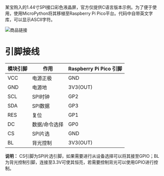 某宝购入的1.44寸SPI接口彩色液晶屏，官方仅提供C语言版本示例。为了便于使用，使用MicroPython将其移植至Raspberry Pi Pico平台。代码中自带英文字库，可以显示ASCII字符。

![商品链接](https://s2.loli.net/2022/10/05/QripF98dHtAPfsM.jpg)

# 引脚接线

| 模块引脚 | 作用          | Raspberry Pi Pico 引脚 |
| -------- | ------------- | ---------------------- |
| VCC      | 电源正极      | GND                    |
| GND      | 电源地        | 3V3(OUT)               |
| SCL      | SPI时钟       | GP2                    |
| SDA      | SPI数据       | GP3                    |
| RES      | 复位          | GP1                    |
| DC       | 数据/命令选择 | GP0                    |
| CS       | SPI片选       | GND                    |
| BL       | 背光控制      | 3V3(OUT)               |

**说明：** CS引脚为SPI片选引脚，如果需要进行从设备选择可以将其接至GPIO；BL为背光控制引脚，连接至3.3V可使其恒亮，若需要控制背光可以使用GPIO进行控制。

